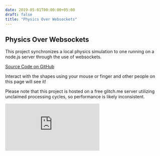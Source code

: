 ```yaml
---
date: 2019-05-01T00:00:00+05:00
draft: false
title: "Physics Over Websockets"
---
```

## Physics Over Websockets

This project synchronizes a local physics simulation to one running on a node.js server through the use of websockets.

<a href="https://github.com/jfriedson/physics-over-websockets" class="btn btn-primary" target="_blank" rel="noopener noreferrer"><i class="icon-github-line"></i>Source Code on GitHub</a>

Interact with the shapes using your mouse or finger and other people on this page will see it!

Please note that this project is hosted on a free glitch.me server utilizing unclaimed processing cycles, so performance is likely inconsistent.

<div id="project-iframe-container" class="row justify-content-center align-items-center"><iframe src="https://physics-over-websockets.glitch.me/" title="Physics Over Websockets Demo" frameborder="0" scrolling="no"></iframe></div>

